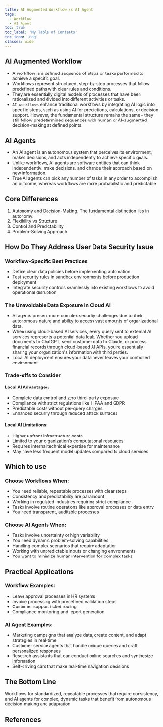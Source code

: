 ```yaml
---
title: AI Augmented Workflow vs AI Agent
tags:
  - Workflow
  - AI Agent
toc: true
toc_label: 'My Table of Contents'
toc_icon: 'cog'
classes: wide
---
```


## AI Augmented Workflow

- A workflow is a defined sequence of steps or tasks performed to achieve a specific goal. 
- Workflows represent structured, step-by-step processes that follow predefined paths with clear rules and conditions. 
- They are essentially digital models of processes that have been rationalized and divided into different activities or tasks.
- `AI workflows` enhance traditional workflows by integrating AI logic into specific steps, such as using AI for predictions, calculations, or decision support. However, the fundamental structure remains the same - they still follow predetermined sequences with human or AI-augmented decision-making at defined points.

## AI Agents

- An AI agent is an autonomous system that perceives its environment, makes decisions, and acts independently to achieve specific goals. 
- Unlike workflows, AI agents are software entities that can think independently, make decisions, and change their approach based on new information.
- True AI agents can pick any number of tasks in any order to accomplish an outcome, whereas workflows are more probabilistic and predictable

## Core Differences

1. Autonomy and Decision-Making. The fundamental distinction lies in autonomy.
2. Flexibility vs Structure
3. Control and Predictability
4. Problem-Solving Approach


## How Do They Address User Data Security Issue

### Workflow-Specific Best Practices
- Define clear data policies before implementing automation
- Test security rules in sandbox environments before production deployment
- Integrate security controls seamlessly into existing workflows to avoid operational disruption

### The Unavoidable Data Exposure in Cloud AI

- AI agents present more complex security challenges due to their autonomous nature and ability to access vast amounts of organizational data.
- When using cloud-based AI services, every query sent to external AI services represents a potential data leak. Whether you upload documents to ChatGPT, send customer data to Claude, or process financial records through cloud-based AI APIs, you're essentially sharing your organization's information with third parties.
- Local AI deployment ensures your data never leaves your controlled environment

### Trade-offs to Consider

#### Local AI Advantages:
- Complete data control and zero third-party exposure
- Compliance with strict regulations like HIPAA and GDPR
- Predictable costs without per-query charges
- Enhanced security through reduced attack surfaces

#### Local AI Limitations:
- Higher upfront infrastructure costs
- Limited to your organization's computational resources
- Requires internal technical expertise for maintenance
- May have less frequent model updates compared to cloud services


## Which to use

### Choose Workflows When:
- You need reliable, repeatable processes with clear steps
- Consistency and predictability are paramount
- Working in regulated industries requiring strict compliance
- Tasks involve routine operations like approval processes or data entry
- You need transparent, auditable processes

### Choose AI Agents When:
- Tasks involve uncertainty or high variability
- You need dynamic problem-solving capabilities
- Handling complex scenarios that require adaptation
- Working with unpredictable inputs or changing environments
- You want to minimize human intervention for complex tasks

## Practical Applications

### Workflow Examples:
- Leave approval processes in HR systems
- Invoice processing with predefined validation steps
- Customer support ticket routing
- Compliance monitoring and report generation

### AI Agent Examples:
- Marketing campaigns that analyze data, create content, and adapt strategies in real-time
- Customer service agents that handle unique queries and craft personalized responses
- Research assistants that can conduct online searches and synthesize information
- Self-driving cars that make real-time navigation decisions

## The Bottom Line

Workflows for standardized, repeatable processes that require consistency, and AI agents for complex, dynamic tasks that benefit from autonomous decision-making and adaptation


## References
